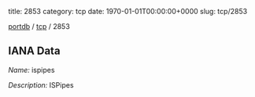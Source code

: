 title: 2853
category: tcp
date: 1970-01-01T00:00:00+0000
slug: tcp/2853

[portdb](/) / [tcp](/category/tcp.html) / 2853


## IANA Data

_Name:_ ispipes

_Description:_ ISPipes

